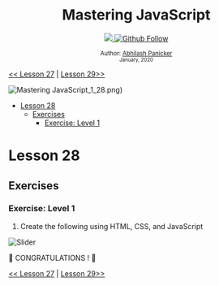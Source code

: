 <div align="center">
  <h1> Mastering JavaScript</h1>
  <a class="header-badge" target="_blank" href="https://www.linkedin.com/in/abhilash-panicker-68952b159/">
  <img src="https://img.shields.io/badge/style--5eba00.svg?label=LinkedIn&logo=linkedin&style=social">
  </a>
  <a class="header-badge" target="_blank" href="https://github.com/abpanic/">
  <img alt="Github Follow" src="https://img.shields.io/github/followers/abpanic?style=social">
  </a>

<sub>Author:
<a href="https://dbugr.vercel.app/" target="_blank">Abhilash Panicker</a><br>
<small> January, 2020</small>
</sub>

</div>

[<< Lesson 27](../27_Lesson_Mini_project_portfolio/27_Lesson_mini_project_portfolio.md) | [Lesson 29>>](../29_Lesson_Mini_project_animating_characters/29_Lesson_mini_project_animating_characters.md)

![Mastering JavaScript](../images/banners/MasteringJavscript.png)_1_28.png)

- [Lesson 28](#Lesson-28)
  - [Exercises](#exercises)
    - [Exercise: Level 1](#exercise-level-1)

# Lesson 28

## Exercises

### Exercise: Level 1

1. Create the following using HTML, CSS, and JavaScript

![Slider](./../images/projects/dom_mini_project_leaderboard_Lesson_8.1.gif)

🎉 CONGRATULATIONS ! 🎉

[<< Lesson 27](../27_Lesson_Mini_project_portfolio/27_Lesson_mini_project_portfolio.md) | [Lesson 29>>](../29_Lesson_Mini_project_animating_characters/29_Lesson_mini_project_animating_characters.md)